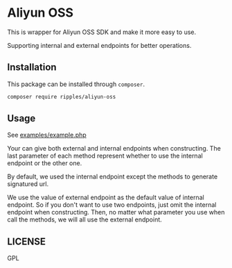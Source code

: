 # Aliyun OSS

This is wrapper for Aliyun OSS SDK and make it more easy to use.

Supporting internal and external endpoints for better operations.

## Installation

This package can be installed through `composer`.

```bash
composer require ripples/aliyun-oss
```

## Usage

See [examples/example.php](examples/example.php)

Your can give both external and internal endpoints when constructing.
The last parameter of each method represent whether to use the internal endpoint or the other one.

By default, we used the internal endpoint except the methods to generate signatured url.

We use the value of external endpoint as the default value of internal endpoint.
So if you don't want to use two endpoints, just omit the internal endpoint when constructing.
Then, no matter what parameter you use when call the methods, we will all use the external endpoint.

## LICENSE
GPL
